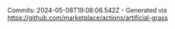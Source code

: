 Commits: 2024-05-08T19:08:06.542Z - Generated via https://github.com/marketplace/actions/artificial-grass
<br>
